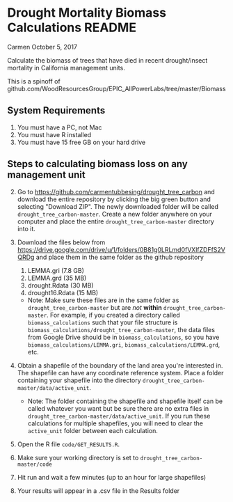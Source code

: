 Drought Mortality Biomass Calculations README
================
Carmen
October 5, 2017

Calculate the biomass of trees that have died in recent drought/insect mortality in California management units.

This is a spinoff of github.com/WoodResourcesGroup/EPIC\_AllPowerLabs/tree/master/Biomass

System Requirements
--------------------------------------------------------

1. You must have a PC, not Mac
2. You must have R installed
3. You must have 15 free GB on your hard drive 

Steps to calculating biomass loss on any management unit
--------------------------------------------------------

2.  Go to <https://github.com/carmentubbesing/drought_tree_carbon> and download the entire repository by clicking the big green button and selecting "Download ZIP". The newly downloaded folder will be called `drought_tree_carbon-master`. Create a new folder anywhere on your computer and place the entire `drought_tree_carbon-master` directory into it. 

3.  Download the files below from <https://drive.google.com/drive/u/1/folders/0B81g0LRLmd0fVXlfZDFfS2VQRDg> and place them in the same folder as the github repository
    1.  LEMMA.gri (7.8 GB)
    2.  LEMMA.grd (35 MB)
    3.  drought.Rdata (30 MB)
    4.  drought16.Rdata (15 MB)

    -   Note: Make sure these files are in the same folder as `drought_tree_carbon-master` but are *not* **within** `drought_tree_carbon-master`. For example, if you created a directory called `biomass_calculations` such that your file structure is `biomass_calculations/drought_tree_carbon-master`, the data files from Google Drive should be in `biomass_calculations`, so you have `biomass_calculations/LEMMA.gri`, `biomass_calculations/LEMMA.grd`, etc.

4.  Obtain a shapefile of the boundary of the land area you're interested in. The shapefile can have any coordinate reference system. Place a folder containing your shapefile into the directory `drought_tree_carbon-master/data/active_unit`.
    -   Note: The folder containing the shapefile and shapefile itself can be called whatever you want but be sure there are no extra files in `drought_tree_carbon-master/data/active_unit`. If you run these calculations for multiple shapefiles, you will need to clear the `active_unit` folder between each calculation.

5.  Open the R file `code/GET_RESULTS.R`. 

6.  Make sure your working directory is set to `drought_tree_carbon-master/code`

7.  Hit run and wait a few minutes (up to an hour for large shapefiles)

8.  Your results will appear in a .csv file in the Results folder
